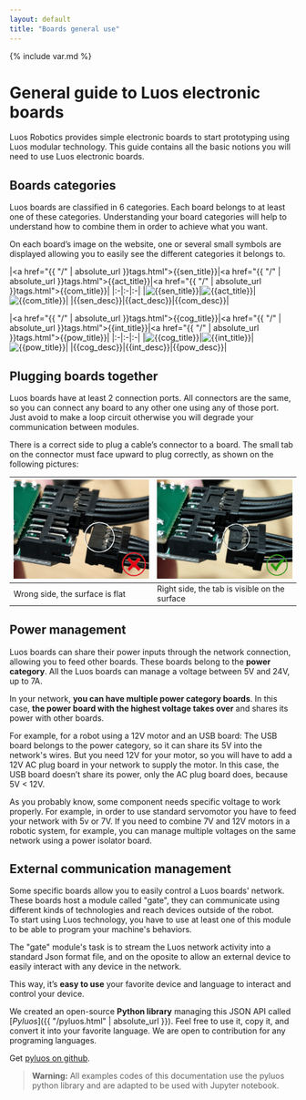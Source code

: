 ```yaml
---
layout: default
title: "Boards general use"
---
```

{% include var.md %}

# General guide to Luos electronic boards

Luos Robotics provides simple electronic boards to start prototyping using Luos modular technology.
This guide contains all the basic notions you will need to use Luos electronic boards.


## Boards categories

Luos boards are classified in 6 categories. Each board belongs to at least one of these categories. Understanding your board categories will help to understand how to combine them in order to achieve what you want.

On each board’s image on the website, one or several small symbols are displayed allowing you to easily see the different categories it belongs to.


|<a href="{{ "/" | absolute_url }}tags.html">{{sen_title}}</a>|<a href="{{ "/" | absolute_url }}tags.html">{{act_title}}</a>|<a href="{{ "/" | absolute_url }}tags.html">{{com_title}}</a>|
|:-|:-|:-|
|![{{sen_title}}]({{sen_img}})|![{{act_title}}]({{act_img}})|![{{com_title}}]({{com_img}})|
|{{sen_desc}}|{{act_desc}}|{{com_desc}}|

|<a href="{{ "/" | absolute_url }}tags.html">{{cog_title}}</a>|<a href="{{ "/" | absolute_url }}tags.html">{{int_title}}</a>|<a href="{{ "/" | absolute_url }}tags.html">{{pow_title}}</a>|
|:-|:-|:-|
|![{{cog_title}}]({{cog_img}})|![{{int_title}}]({{int_img}})|![{{pow_title}}]({{pow_img}})|
|{{cog_desc}}|{{int_desc}}|{{pow_desc}}|


## Plugging boards together

Luos boards have at least 2 connection ports. All connectors are the same, so you can connect any board to any other one using any of those port. Just avoid to make a loop circuit otherwise you will degrade your communication between modules.

There is a correct side to plug a cable’s connector to a board. The small tab on the connector must face upward to plug correctly, as shown on the following pictures:

|![Wrong side img](/assets/img/plug-no.png)|![Right side img](/assets/img/plug-yes.png)|
|:-|:-|
|Wrong side, the surface is flat|Right side, the tab is visible on the surface|



## Power management

Luos boards can share their power inputs through the network connection, allowing you to feed other boards. These boards belong to the **power category**.
All the Luos boards can manage a voltage between 5V and 24V, up to 7A.

In your network, **you can have multiple power category boards**. In this case, **the power board with the highest voltage takes over** and shares its power with other boards.

For example, for a robot using a 12V motor and an USB board: The USB board belongs to the power category, so it can share its 5V into the network's wires. But you need 12V for your motor, so you will have to add a 12V AC plug board in your network to supply the motor. In this case, the USB board doesn’t share its power, only the AC plug board does, because 5V < 12V.

As you probably know, some component needs specific voltage to work properly. For example, in order to use standard servomotor you have to feed your network with 5v or 7V. If you need to combine 7V and 12V motors in a robotic system, for example, you can manage multiple voltages on the same network using a power isolator board.


## External communication management

Some specific boards allow you to easily control a Luos boards' network. These boards host a module called "gate", they can communicate using different kinds of technologies and reach devices outside of the robot.<br/>To start using Luos technology, you have to use at least one of this module to be able to program your machine's behaviors.

The "gate" module's task is to stream the Luos network activity into a standard Json format file, and on the oposite to allow an external device to easily interact with any device in the network.

This way, it’s **easy to use** your favorite device and language to interact and control your device.

We created an open-source **Python library** managing this JSON API called [*Pyluos*]({{ "/pyluos.html" | absolute_url }}). Feel free to use it, copy it, and convert it into your favorite language. We are open to contribution for any programing languages.

Get [pyluos on github](https://github.com/Luos-Robotics/pyluos).

<blockquote class="warning"><strong>Warning:</strong> All examples codes of this documentation use the pyluos python library and are adapted to be used with Jupyter notebook.</blockquote><br />
